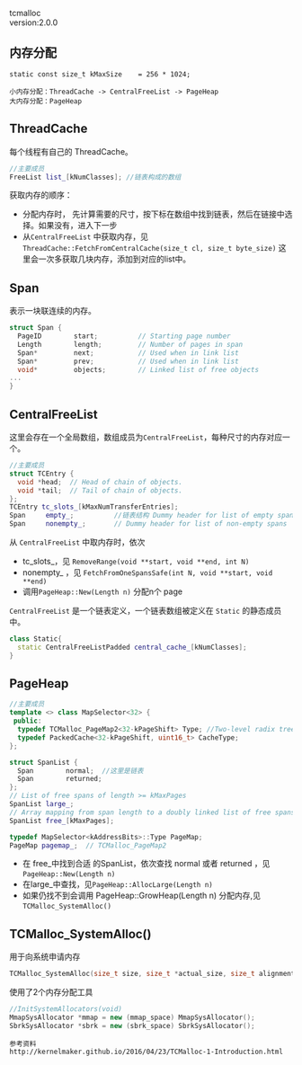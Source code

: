 tcmalloc   
version:2.0.0


## 内存分配
```
static const size_t kMaxSize    = 256 * 1024;

小内存分配：ThreadCache -> CentralFreeList -> PageHeap
大内存分配：PageHeap
```

## ThreadCache

每个线程有自己的 ThreadCache。
```cpp
//主要成员
FreeList list_[kNumClasses]; //链表构成的数组
```
获取内存的顺序：

* 分配内存时， 先计算需要的尺寸，按下标在数组中找到链表，然后在链接中选择。如果没有，进入下一步
* 从`CentralFreeList` 中获取内存，见
`ThreadCache::FetchFromCentralCache(size_t cl, size_t byte_size)`
这里会一次多获取几块内存，添加到对应的list中。

## Span

表示一块联连续的内存。
```cpp
struct Span {
  PageID        start;          // Starting page number
  Length        length;         // Number of pages in span
  Span*         next;           // Used when in link list
  Span*         prev;           // Used when in link list
  void*         objects;        // Linked list of free objects
...
}
```

## CentralFreeList

这里会存在一个全局数组，数组成员为`CentralFreeList`，每种尺寸的内存对应一个。

```cpp
//主要成员
struct TCEntry {
  void *head;  // Head of chain of objects.
  void *tail;  // Tail of chain of objects.
};
TCEntry tc_slots_[kMaxNumTransferEntries];
Span     empty_;          //链表结构 Dummy header for list of empty spans
Span     nonempty_;       // Dummy header for list of non-empty spans
```
从 `CentralFreeList` 中取内存时，依次 

* tc_slots_，见 `RemoveRange(void **start, void **end, int N)`
* nonempty_ ，见 `FetchFromOneSpansSafe(int N, void **start, void **end)`
* 调用`PageHeap::New(Length n)` 分配n个 page

`CentralFreeList` 是一个链表定义，一个链表数组被定义在 `Static` 的静态成员中。
```cpp
class Static{
  static CentralFreeListPadded central_cache_[kNumClasses];
}
```

## PageHeap

```cpp
//主要成员
template <> class MapSelector<32> {
 public:
  typedef TCMalloc_PageMap2<32-kPageShift> Type; //Two-level radix tree.用于根据内存地址定位到对应的Span。
  typedef PackedCache<32-kPageShift, uint16_t> CacheType;
};

struct SpanList {
  Span        normal;  //这里是链表
  Span        returned;
};
// List of free spans of length >= kMaxPages
SpanList large_;
// Array mapping from span length to a doubly linked list of free spans
SpanList free_[kMaxPages];

typedef MapSelector<kAddressBits>::Type PageMap;
PageMap pagemap_;  // TCMalloc_PageMap2

```

* 在 free_中找到合适 的SpanList，依次查找 normal 或者 returned ，见 `PageHeap::New(Length n)`
* 在large_中查找，见`PageHeap::AllocLarge(Length n)` 
* 如果仍找不到会调用 PageHeap::GrowHeap(Length n) 分配内存,见`TCMalloc_SystemAlloc()`


## TCMalloc_SystemAlloc()
用于向系统申请内存
```cpp
TCMalloc_SystemAlloc(size_t size, size_t *actual_size, size_t alignment)
```
使用了2个内存分配工具
```cpp
//InitSystemAllocators(void) 
MmapSysAllocator *mmap = new (mmap_space) MmapSysAllocator();
SbrkSysAllocator *sbrk = new (sbrk_space) SbrkSysAllocator();
```


```
参考资料
http://kernelmaker.github.io/2016/04/23/TCMalloc-1-Introduction.html
```
